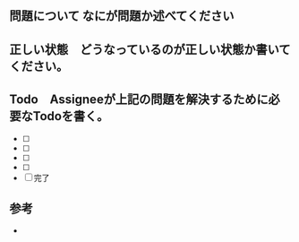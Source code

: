 ## 問題について なにが問題か述べてください


## 正しい状態　どうなっているのが正しい状態か書いてください。


## Todo　Assigneeが上記の問題を解決するために必要なTodoを書く。
- [ ] 
- [ ] 
- [ ] 
- [ ] 
- [ ] 完了

## 参考
- 
